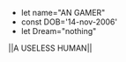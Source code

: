 - let name="AN GAMER"
- const DOB='14-nov-2006'
- let Dream="nothing"


 ||A USELESS HUMAN|| 



<!---
an-gamer/an-gamer is a ✨ special ✨ repository because its `README.md` (this file) appears on your GitHub profile.
You can click the Preview link to take a look at your changes.
--->
